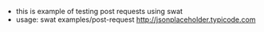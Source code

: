 - this is example of testing post requests using swat
- usage: swat examples/post-request http://jsonplaceholder.typicode.com
